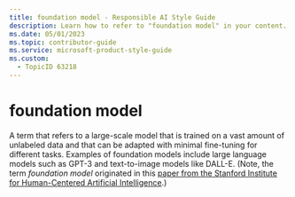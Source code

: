 ```yaml
---
title: foundation model - Responsible AI Style Guide
description: Learn how to refer to "foundation model" in your content.
ms.date: 05/01/2023
ms.topic: contributor-guide
ms.service: microsoft-product-style-guide
ms.custom:
  - TopicID 63218
---
```



# foundation model

A term that refers to a large-scale model that is trained on a vast amount of unlabeled data and that can be adapted with minimal fine-tuning for different tasks. Examples of foundation models include large language models such as GPT-3 and text-to-image models like DALL-E. (Note, the term *foundation model* originated in this [paper from the Stanford Institute for Human-Centered Artificial Intelligence](https://arxiv.org/pdf/2108.07258.pdf).)